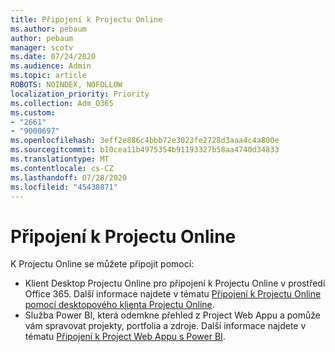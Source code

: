 ```yaml
---
title: Připojení k Projectu Online
ms.author: pebaum
author: pebaum
manager: scotv
ms.date: 07/24/2020
ms.audience: Admin
ms.topic: article
ROBOTS: NOINDEX, NOFOLLOW
localization_priority: Priority
ms.collection: Adm_O365
ms.custom:
- "2661"
- "9000697"
ms.openlocfilehash: 3eff2e886c4bbb72e3023fe2728d3aaa4c4a800e
ms.sourcegitcommit: b10cea11b4975354b91193327b58aa4740d34833
ms.translationtype: MT
ms.contentlocale: cs-CZ
ms.lasthandoff: 07/28/2020
ms.locfileid: "45438871"
---
```

# <a name="connect-to-project-online"></a>Připojení k Projectu Online

K Projectu Online se můžete připojit pomocí:

- Klient Desktop Projectu Online pro připojení k Projectu Online v prostředí Office 365. Další informace najdete v tématu [Připojení k Projectu Online pomocí desktopového klienta Projectu Online](https://docs.microsoft.com/projectonline/connect-to-project-online-with-the-project-online-desktop-client).  
- Služba Power BI, která odemkne přehled z Project Web Appu a pomůže vám spravovat projekty, portfolia a zdroje. Další informace najdete v tématu [Připojení k Project Web Appu s Power BI](https://docs.microsoft.com/power-bi/service-connect-to-project-online).  